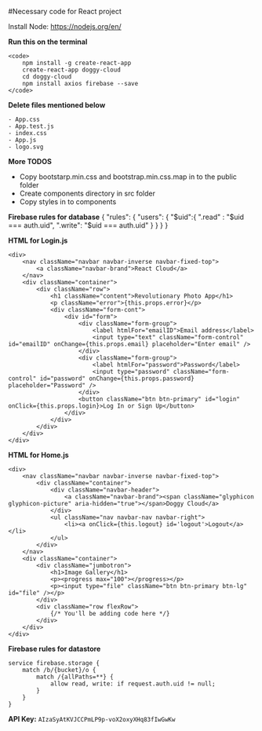 #Necessary code for React project

Install Node: https://nodejs.org/en/

<b>Run this on the terminal</b>

	<code>
		npm install -g create-react-app
		create-react-app doggy-cloud		
		cd doggy-cloud
		npm install axios firebase --save
	</code>


<b>Delete files mentioned below</b>

	- App.css 
	- App.test.js
	- index.css
	- App.js
	- logo.svg
	
<b>More TODOS </b>
  - Copy bootstarp.min.css and bootstrap.min.css.map in to the public folder
  - Create components directory in src folder
  - Copy styles in to components

<b>Firebase rules for database</b>
	{
		"rules": {
			"users": {
				"$uid":{
					".read" : "$uid === auth.uid",
					".write": "$uid === auth.uid"
				}
			}
		}
	}

<b>HTML for Login.js</b>

	<div>
		<nav className="navbar navbar-inverse navbar-fixed-top">
			<a className="navbar-brand">React Cloud</a>
		</nav>
		<div className="container">
			<div className="row">
				<h1 className="content">Revolutionary Photo App</h1>
				<p className="error">{this.props.error}</p>
				<div className="form-cont">
					<div id="form">
						<div className="form-group">
							<label htmlFor="emailID">Email address</label>
							<input type="text" className="form-control" id="emailID" onChange={this.props.email} placeholder="Enter email" />
						</div>
						<div className="form-group">
							<label htmlFor="password">Password</label>
							<input type="password" className="form-control" id="password" onChange={this.props.password} placeholder="Password" />
						</div>
						<button className="btn btn-primary" id="login" onClick={this.props.login}>Log In or Sign Up</button>
					</div>
				</div>
			</div>
		</div>
	</div>

<b>HTML for Home.js</b>	

	<div>
		<nav className="navbar navbar-inverse navbar-fixed-top">
			<div className="container">
				<div className="navbar-header">
					<a className="navbar-brand"><span className="glyphicon glyphicon-picture" aria-hidden="true"></span>Doggy Cloud</a>
				</div>
				<ul className="nav navbar-nav navbar-right">
					<li><a onClick={this.logout} id='logout'>Logout</a></li>
				</ul>
			</div>
		</nav>
		<div className="container">
			<div className="jumbotron">
				<h1>Image Gallery</h1>
				<p><progress max="100"></progress></p>
				<p><input type="file" className="btn btn-primary btn-lg" id="file" /></p>
			</div>
			<div className="row flexRow">
				{/* You'll be adding code here */}
			</div>
		</div>
	</div>



<b>Firebase rules for datastore</b>

	service firebase.storage {
		match /b/{bucket}/o {
			match /{allPaths=**} {
				allow read, write: if request.auth.uid != null;
			}
		}
	}  

<b>API Key:</b> <code>AIzaSyAtKVJCCPmLP9p-voX2oxyXHq83fIwGwKw</code>





